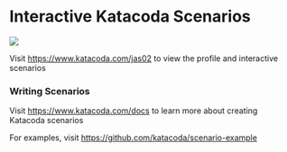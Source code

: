 # Interactive Katacoda Scenarios

[![](http://shields.katacoda.com/katacoda/jas02/count.svg)](https://www.katacoda.com/jas02 "Get your profile on Katacoda.com")

Visit https://www.katacoda.com/jas02 to view the profile and interactive scenarios

### Writing Scenarios
Visit https://www.katacoda.com/docs to learn more about creating Katacoda scenarios

For examples, visit https://github.com/katacoda/scenario-example
